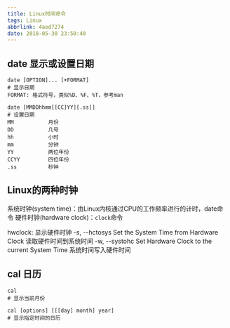 ```yaml
---
title: Linux时间命令
tags: Linux
abbrlink: 4aed7274
date: 2018-05-30 23:50:40
---
```



## date 显示或设置日期
```
date [OPTION]... [+FORMAT]
# 显示日期
FORMAT: 格式符号，类似%D、%F、%T，参考man

date [MMDDhhmm[[CC]YY][.ss]]
# 设置日期
MM           月份
DD           几号
hh           小时
mm           分钟
YY           两位年份
CCYY         四位年份
.ss          秒钟
```

## Linux的两种时钟
系统时钟(system time)：由Linux内核通过CPU的工作频率进行的计时，date命令
硬件时钟(hardware clock)：`clock`命令

hwclock: 显示硬件时钟
    -s, --hctosys   Set the System Time from Hardware Clock 读取硬件时间到系统时间
    -w, --systohc   Set Hardware Clock to the current System Time 系统时间写入硬件时间



## cal 日历
```
cal
# 显示当前月份

cal [options] [[[day] month] year] 
# 显示指定时间的日历

```

<!--more-->